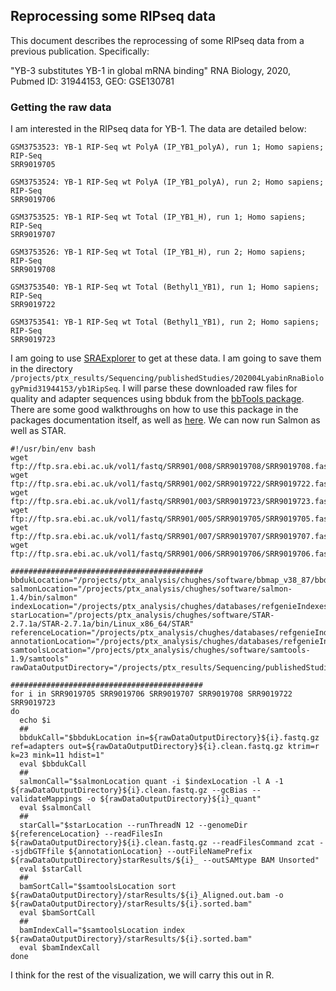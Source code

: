 ## Reprocessing some RIPseq data

This document describes the reprocessing of some RIPseq data from a previous publication. Specifically:

"YB-3 substitutes YB-1 in global mRNA binding"
RNA Biology, 2020, Pubmed ID: 31944153, GEO: GSE130781

### Getting the raw data

I am interested in the RIPseq data for YB-1. The data are detailed below:

```
GSM3753523: YB-1 RIP-Seq wt PolyA (IP_YB1_polyA), run 1; Homo sapiens; RIP-Seq
SRR9019705

GSM3753524: YB-1 RIP-Seq wt PolyA (IP_YB1_polyA), run 2; Homo sapiens; RIP-Seq
SRR9019706

GSM3753525: YB-1 RIP-Seq wt Total (IP_YB1_H), run 1; Homo sapiens; RIP-Seq
SRR9019707

GSM3753526: YB-1 RIP-Seq wt Total (IP_YB1_H), run 2; Homo sapiens; RIP-Seq
SRR9019708

GSM3753540: YB-1 RIP-Seq wt Total (Bethyl1_YB1), run 1; Homo sapiens; RIP-Seq
SRR9019722

GSM3753541: YB-1 RIP-Seq wt Total (Bethyl1_YB1), run 2; Homo sapiens; RIP-Seq
SRR9019723
```

I am going to use [SRAExplorer](https://sra-explorer.info/#) to get at these data. I am going to save them in the directory `/projects/ptx_results/Sequencing/publishedStudies/202004LyabinRnaBiologyPmid31944153/yb1RipSeq`. I will parse these downloaded raw files for quality and adapter sequences using bbduk from the [bbTools package](https://sourceforge.net/projects/bbmap/). There are some good walkthroughs on how to use this package in the packages documentation itself, as well as [here](https://jgi.doe.gov/data-and-tools/bbtools/bb-tools-user-guide/).  We can now run Salmon as well as STAR. 

```shell
#!/usr/bin/env bash
wget ftp://ftp.sra.ebi.ac.uk/vol1/fastq/SRR901/008/SRR9019708/SRR9019708.fastq.gz
wget ftp://ftp.sra.ebi.ac.uk/vol1/fastq/SRR901/002/SRR9019722/SRR9019722.fastq.gz
wget ftp://ftp.sra.ebi.ac.uk/vol1/fastq/SRR901/003/SRR9019723/SRR9019723.fastq.gz
wget ftp://ftp.sra.ebi.ac.uk/vol1/fastq/SRR901/005/SRR9019705/SRR9019705.fastq.gz
wget ftp://ftp.sra.ebi.ac.uk/vol1/fastq/SRR901/007/SRR9019707/SRR9019707.fastq.gz
wget ftp://ftp.sra.ebi.ac.uk/vol1/fastq/SRR901/006/SRR9019706/SRR9019706.fastq.gz

###########################################
bbdukLocation="/projects/ptx_analysis/chughes/software/bbmap_v38_87/bbduk.sh"
salmonLocation="/projects/ptx_analysis/chughes/software/salmon-1.4/bin/salmon"
indexLocation="/projects/ptx_analysis/chughes/databases/refgenieIndexes/hg38/salmon_partial_sa_index/default/"
starLocation="/projects/ptx_analysis/chughes/software/STAR-2.7.1a/STAR-2.7.1a/bin/Linux_x86_64/STAR"
referenceLocation="/projects/ptx_analysis/chughes/databases/refgenieIndexes/hg38/star_index/default/"
annotationLocation="/projects/ptx_analysis/chughes/databases/refgenieIndexes/hg38/gencode_gtf/default/hg38.gtf"
samtoolsLocation="/projects/ptx_analysis/chughes/software/samtools-1.9/samtools"
rawDataOutputDirectory="/projects/ptx_results/Sequencing/publishedStudies/202004LyabinRnaBiologyPmid31944153/yb1RipSeq/"

###########################################
for i in SRR9019705 SRR9019706 SRR9019707 SRR9019708 SRR9019722 SRR9019723
do
  echo $i
  ##
  bbdukCall="$bbdukLocation in=${rawDataOutputDirectory}${i}.fastq.gz ref=adapters out=${rawDataOutputDirectory}${i}.clean.fastq.gz ktrim=r k=23 mink=11 hdist=1"
  eval $bbdukCall
  ##
  salmonCall="$salmonLocation quant -i $indexLocation -l A -1 ${rawDataOutputDirectory}${i}.clean.fastq.gz --gcBias --validateMappings -o ${rawDataOutputDirectory}${i}_quant"
  eval $salmonCall
  ##
  starCall="$starLocation --runThreadN 12 --genomeDir ${referenceLocation} --readFilesIn ${rawDataOutputDirectory}${i}.clean.fastq.gz --readFilesCommand zcat --sjdbGTFfile ${annotationLocation} --outFileNamePrefix ${rawDataOutputDirectory}starResults/${i}_ --outSAMtype BAM Unsorted"
  eval $starCall
  ##
  bamSortCall="$samtoolsLocation sort ${rawDataOutputDirectory}/starResults/${i}_Aligned.out.bam -o ${rawDataOutputDirectory}/starResults/${i}.sorted.bam"
  eval $bamSortCall
  ##
  bamIndexCall="$samtoolsLocation index ${rawDataOutputDirectory}/starResults/${i}.sorted.bam"
  eval $bamIndexCall
done
```

I think for the rest of the visualization, we will carry this out in R.

